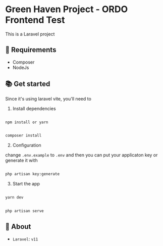 
# Green Haven Project - ORDO Frontend Test

  

This is a Laravel project

  

## 🔧 Requirements
- Composer
- NodeJs
## 📚 Get started

  

Since it's using laravel vite, you'll need to

  

1. Install dependencies

  

```bash

npm install or yarn

```

```bash

composer install

```

2. Configuration

change `.env.example` to `.env`
and then you can put your applicaton key or generate it with

```bash

php artisan key:generate

```

  

3. Start the app

  

```bash

yarn dev

```

```bash

php artisan serve

```

  

## 🔎 About

  

-  `Laravel`: `v11`